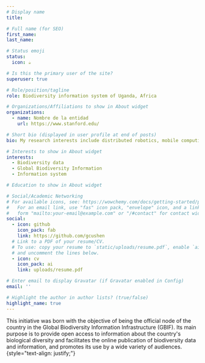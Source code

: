 ```yaml
---
# Display name
title: 

# Full name (for SEO)
first_name:
last_name:

# Status emoji
status:
  icon: ☕️

# Is this the primary user of the site?
superuser: true

# Role/position/tagline
role: Biodiversity information system of Uganda, Africa

# Organizations/Affiliations to show in About widget
organizations:
  - name: Nombre de la entidad
    url: https://www.stanford.edu/

# Short bio (displayed in user profile at end of posts)
bio: My research interests include distributed robotics, mobile computing and programmable matter.

# Interests to show in About widget
interests:
  - Biodiversity data
  - Global Biodiversity Information
  - Information system

# Education to show in About widget

# Social/Academic Networking
# For available icons, see: https://wowchemy.com/docs/getting-started/page-builder/#icons
#   For an email link, use "fas" icon pack, "envelope" icon, and a link in the
#   form "mailto:your-email@example.com" or "/#contact" for contact widget.
social:
  - icon: github
    icon_pack: fab
    link: https://github.com/gcushen
  # Link to a PDF of your resume/CV.
  # To use: copy your resume to `static/uploads/resume.pdf`, enable `ai` icons in `params.yaml`,
  # and uncomment the lines below.
  - icon: cv
    icon_pack: ai
    link: uploads/resume.pdf

# Enter email to display Gravatar (if Gravatar enabled in Config)
email: ''

# Highlight the author in author lists? (true/false)
highlight_name: true
---
```

This initiative was born with the objective of being the official node of the country in the Global Biodiversity Information Infrastructure (GBIF). Its main purpose is to provide open access to information about the country's biological diversity and facilitates the online publication of biodiversity data and information, and promotes its use by a wide variety of audiences.
{style="text-align: justify;"}
